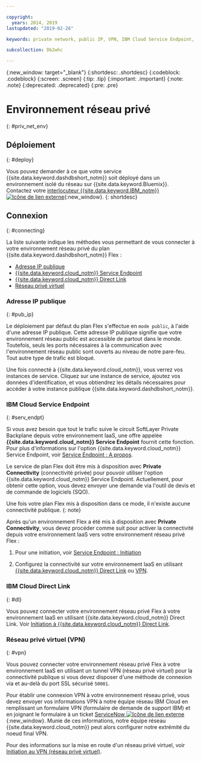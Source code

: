 ```yaml
---

copyright:
  years: 2014, 2019
lastupdated: "2019-02-26"

keywords: private network, public IP, VPN, IBM Cloud Service Endpoint, IBM Cloud Direct Link, Flex

subcollection: Db2whc

---
```


<!-- Attribute definitions --> 
{:new_window: target="_blank"}
{:shortdesc: .shortdesc}
{:codeblock: .codeblock}
{:screen: .screen}
{:tip: .tip}
{:important: .important}
{:note: .note}
{:deprecated: .deprecated}
{:pre: .pre}

# Environnement réseau privé
{: #priv_net_env}

## Déploiement
{: #deploy}

Vous pouvez demander à ce que votre service {{site.data.keyword.dashdbshort_notm}} soit déployé dans un environnement isolé du réseau sur {{site.data.keyword.Bluemix}}. Contactez votre [interlocuteur {{site.data.keyword.IBM_notm}} ![Icône de lien externe](../../icons/launch-glyph.svg "Icône de lien externe")](https://www.ibm.com/connect/ibm/fr/fr/?lnk=fcw){:new_window}.
{: shortdesc}

## Connexion
{: #connecting}

La liste suivante indique les méthodes vous permettant de vous connecter à votre environnement réseau privé du plan {{site.data.keyword.dashdbshort_notm}} Flex : 

* [Adresse IP publique](#pub_ip)
* [{{site.data.keyword.cloud_notm}} Service Endpoint](#serv_endpt)
* [{{site.data.keyword.cloud_notm}} Direct Link](#dl)
* [Réseau privé virtuel](#vpn)
<!-- * [IP Whitelisting](#ip_wl) -->

### Adresse IP publique 
{: #pub_ip}

Le déploiement par défaut du plan Flex s'effectue en `mode public`, à l'aide d'une adresse IP publique. Cette adresse IP publique signifie que votre environnement réseau public est accessible de partout dans le monde. Toutefois, seuls les ports nécessaires à la communication avec l'environnement réseau public sont ouverts au niveau de notre pare-feu. Tout autre type de trafic est bloqué.

Une fois connecté à {{site.data.keyword.cloud_notm}}, vous verrez vos instances de service. Cliquez sur une instance de service, ajoutez vos données d'identification, et vous obtiendrez les détails nécessaires pour accéder à votre instance publique {{site.data.keyword.dashdbshort_notm}}.

### IBM Cloud Service Endpoint
{: #serv_endpt}

Si vous avez besoin que tout le trafic suive le circuit SoftLayer Private Backplane depuis votre environnement IaaS, une offre appelée **{{site.data.keyword.cloud_notm}} Service Endpoint** fournit cette fonction. Pour plus d'informations sur l'option {{site.data.keyword.cloud_notm}} Service Endpoint, voir [Service Endpoint : A propos](/docs/services/service-endpoint/getting-started.html).

Le service de plan Flex doit être mis à disposition avec **Private Connectivity** (connectivité privée) pour pouvoir utiliser l'option {{site.data.keyword.cloud_notm}} Service Endpoint. Actuellement, pour obtenir cette option, vous devez envoyer une demande via l'outil de devis et de commande de logiciels (SQO).  

Une fois votre plan Flex mis à disposition dans ce mode, il n'existe aucune connectivité publique.
{: note} 

Après qu'un environnement Flex a été mis à disposition avec **Private Connectivity**, vous devez procéder comme suit pour activer la connectivité depuis votre environnement IaaS vers votre environnement réseau privé Flex : 

1. Pour une initiation, voir [Service Endpoint : Initiation](/docs/services/service-endpoint/enable-servicepoint.html)

2. Configurez la connectivité sur votre environnement IaaS en utilisant [{{site.data.keyword.cloud_notm}} Direct Link](#dl) ou [VPN](#vpn).

### IBM Cloud Direct Link
{: #dl}

Vous pouvez connecter votre environnement réseau privé Flex à votre environnement IaaS en utilisant {{site.data.keyword.cloud_notm}} Direct Link. Voir [Initiation à {{site.data.keyword.cloud_notm}} Direct Link](/docs/infrastructure/direct-link/getting-started.html).

### Réseau privé virtuel (VPN)
{: #vpn}

Vous pouvez connecter votre environnement réseau privé Flex à votre environnement IaaS en utilisant un tunnel VPN (réseau privé virtuel) pour la connectivité publique si vous devez disposer d'une méthode de connexion via et au-delà du port SSL sécurisé `50001`.

Pour établir une connexion VPN à votre environnement réseau privé, vous devez envoyer vos informations VPN à notre équipe réseau IBM Cloud en remplissant un formulaire VPN (formulaire de demande de support IBM) et en joignant le formulaire à un ticket [ServiceNow ![Icône de lien externe](../../icons/launch-glyph.svg "Icône de lien externe")](https://cloud.ibm.com/unifiedsupport/cases/add){:new_window}. <!-- , attaching the form to a [ServiceNow ![External link icon](../../icons/launch-glyph.svg "External link icon")](https://cloud.ibm.com/unifiedsupport/cases/add){:new_window} ticket, and providing the following VPN part number `xxxx-xxxx-xxxx`. --> Munie de ces informations, notre équipe réseau {{site.data.keyword.cloud_notm}} peut alors configurer notre extrémité du noeud final VPN. <!-- Ben to provide VPN part number -->

Pour des informations sur la mise en route d'un réseau privé virtuel, voir [Initiation au VPN (réseau privé virtuel)](/docs/infrastructure/iaas-vpn/getting-started.html).

<!-- **Gopal's text**:

> For public connectivity, customers can setup a VPN tunnel if they need to use something over and beyond the secure SSL port of `50001` and send VPN information to our Networking team to set up VPN endpoints. This requires filling up a VPN form and attaching it to a Service Now Ticket. Should we attach the form template here? Customers need to order a particular part number for this (VPN part number to be provided by Ben)


Can we use any of this documentation?  [Getting started with Virtual Private Networking (VPN)](/docs/infrastructure/iaas-vpn/getting-started.html). -->



<!-- ### IP Whitelisting
{: #ip_wl}

IP whitelisting gives you the ability to specify which trusted IP addresses are granted access to your private network environment.


**Writer's notes**:
I need step-by-step instructions. -->


